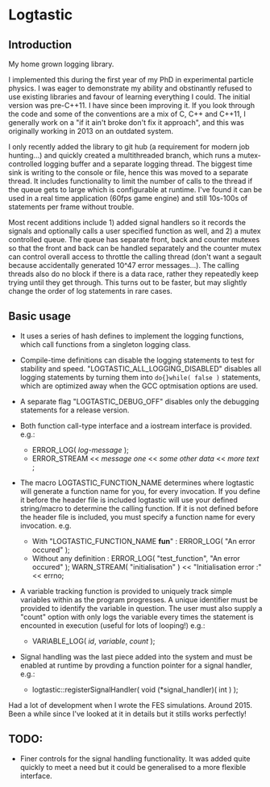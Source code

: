 # Logtastic

## Introduction

My home grown logging library.

I implemented this during the first year of my PhD in experimental particle physics. I was eager to demonstrate my ability and obstinantly refused to use existing libraries and favour of learning everything I could. The initial version was pre-C++11. I have since been improving it. If you look through the code and some of the conventions are a mix of C, C++ and C++11, I generally work on a "if it ain't broke don't fix it approach", and this was originally working in 2013 on an outdated system.

I only recently added the library to git hub (a requirement for modern job hunting...) and quickly created a multithreaded branch, which runs a mutex-controlled logging buffer and a separate logging thread. The biggest time sink is writing to the console or file, hence this was moved to a separate thread. It includes functionality to limit the number of calls to the thread if the queue gets to large which is configurable at runtime. I've found it can be used in a real time application (60fps game engine) and still 10s-100s of statements per frame without trouble. 

Most recent additions include 1) added signal handlers so it records the signals and optionally calls a user specified function as well, and 2) a mutex controlled queue.
The queue has separate front, back and counter mutexes so that the front and back can be handled separately and the counter mutex can control overall access to throttle the calling thread (don't want a segault because accidentally generated 10^47 error messages...). The calling threads also do no block if there is a data race, rather they repeatedly keep trying until they get through. This turns out to be faster, but may slightly change the order of log statements in rare cases.

## Basic usage

 * It uses a series of hash defines to implement the logging functions, which call functions from a
singleton logging class.
 * Compile-time definitions can disable the logging statements to test for stability and speed.
   "LOGTASTIC_ALL_LOGGING_DISABLED" disables all logging statements by turning them into `do{}while( false )` statements, which are optimized away when the GCC optmisation options are used.
 * A separate flag "LOGTASTIC_DEBUG_OFF\" disables only the debugging statements for a release version.
 * Both function call-type interface and a iostream interface is provided. e.g.:
	- ERROR_LOG( *log-message* );
	- ERROR_STREAM << *message one* << *some other data* << *more text* ;

 * The macro LOGTASTIC_FUNCTION_NAME determines where logtastic will generate a function name for you, for every invocation. If you define it before the header file is included logtastic will use your defined string/macro to determine the calling function.
   If it is not defined before the header file is included, you must specify a function name for every invocation. e.g.
   - With "LOGTASTIC_FUNCTION_NAME __fun__" :
     ERROR_LOG( "An error occured" );
   - Without any definition :
     ERROR_LOG( "test_function", "An error occured" );
     WARN_STREAM( "initialisation" ) << "Initialisation error :" << errno;

 * A variable tracking function is provided to uniquely track simple variables within as the
   program progresses. A unique identifier must be provided to identify the variable in question.
   The user must also supply a "count" option with only logs the variable every <count> times the
   statement is encounted in execution (useful for lots of looping!) e.g.:
	- VARIABLE_LOG( *id*, *variable*, *count* );

 * Signal handling was the last piece added into the system and must be enabled at runtime by
   provding a function pointer for a signal handler, e.g.:
	- logtastic::registerSignalHandler( void (\*signal_handler)( int ) );
	
Had a lot of development when I wrote the FES simulations. Around 2015. Been a while since I've looked
at it in details but it stills works perfectly!



## TODO:
 
 * Finer controls for the signal handling functionality. It was added quite quickly to meet a need
   but it could be generalised to a more flexible interface.

